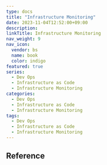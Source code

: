 ```yaml
---
type: docs
title: "Infrastructure Monitoring"
date: 2023-11-04T12:52:00+09:00
description:
linkTitle: Infrastructure Monitoring
nav_weight: 9
nav_icon:
  vendor: bs
  name: book
  color: indigo
featured: true
series:
  - Dev Ops
  - Infrastructure as Code
  - Infrastructure Monitoring
categories:
  - Dev Ops
  - Infrastructure as Code
  - Infrastructure Monitoring
tags:
  - Dev Ops
  - Infrastructure as Code
  - Infrastructure Monitoring
---
```


## Reference
